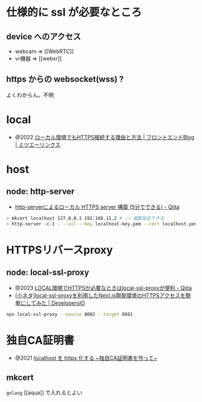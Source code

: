 # 仕様的に ssl が必要なところ
## device へのアクセス
- webcam => [[WebRTC]]
- vr機器 => [[webxr]]

## https からの websocket(wss) ?
よくわからん。不明

# local
- @2022 [ローカル環境でもHTTPS接続する理由と方法 | フロントエンドBlog | ミツエーリンクス](https://www.mitsue.co.jp/knowledge/blog/frontend/202208/30_1021.html)

# host

## node: http-server
- [http-serverによるローカル HTTPS server 構築 (5分でできる) - Qiita](https://qiita.com/hbjpn/items/925c8012cd93d9165be6)

```sh
> mkcert localhost 127.0.0.1 192.168.11.2 # 👈 複数指定できる
> http-server -c-1 . --ssl --key localhost-key.pem --cert localhost.pem
```

# HTTPSリバースproxy
## node: local-ssl-proxy
- @2023 [LOCAL環境でHTTPSが必要なときはlocal-ssl-proxyが便利 - Qiita](https://qiita.com/cress_cc/items/ba3d7112d36035f88749)
- [[小ネタ]local-ssl-proxyを利用したNext.js開発環境のHTTPSアクセスを簡単にしてみた | DevelopersIO](https://dev.classmethod.jp/articles/tried-local-ssl-proxy-x-nextjs/)

```sh
npx local-ssl-proxy --source 8082 --target 8081
```

# 独自CA証明書
- @2021 [localhost を https 化する ~独自CA証明書を作って~](https://zenn.dev/jeffi7/articles/10f7b12d6044ad)

## mkcert
`golang` [[aqua]]  で入れるとよい

